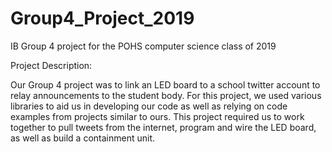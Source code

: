 # Group4_Project_2019
IB Group 4 project for the POHS computer science class of 2019

Project Description:

  Our Group 4 project was to link an LED board to a school twitter account to relay announcements to the student body. For this project, we used various libraries to aid us in developing our code as well as relying on code examples from projects similar to ours. This project required us to work together to pull tweets from the internet, program and wire the LED board, as well as build a containment unit.
